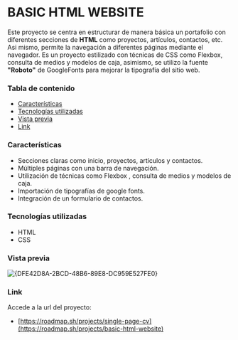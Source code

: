 # BASIC HTML WEBSITE

Este proyecto se centra en estructurar de manera básica un portafolio con diferentes secciones de **HTML** como proyectos, artículos, contactos, etc. Asi mismo, permite la navegación a diferentes páginas mediante el navegador. Es un proyecto estilizado con técnicas de CSS como Flexbox, consulta de medios y modelos de caja, asimismo, se utilizo la fuente **"Roboto"** de GoogleFonts para mejorar la tipografía del sitio web.

### Tabla de contenido

- [Características](#Caracteristicas)
- [Tecnologías utilizadas](#Tecnologias-utilizadas)
- [Vista previa](#Vista-previa)
- [Link](#Link)

### Características

- Secciones claras como inicio, proyectos, artículos y contactos.
- Múltiples páginas con una barra de navegación.
- Utilización de técnicas como Flexbox , consulta de medios y modelos de caja.
- Importación de tipografías de google fonts.
- Integración de un formulario de contactos.

### Tecnologías utilizadas

- HTML
- CSS

### Vista previa

![{DFE42D8A-2BCD-48B6-89E8-DC959E527FE0}](https://github.com/user-attachments/assets/adf657e3-7894-4123-805f-1741b3d4a8e6)

### Link

Accede a la url del proyecto:

- [https://roadmap.sh/projects/single-page-cv](https://roadmap.sh/projects/basic-html-website)
